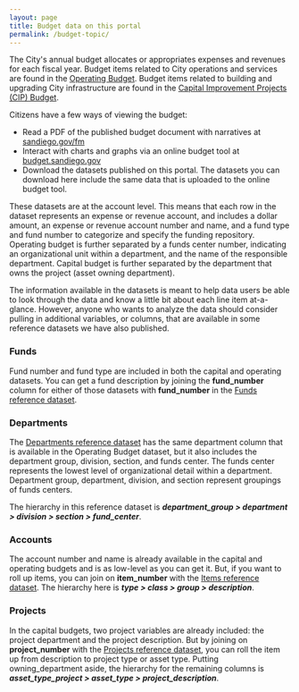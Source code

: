 ```yaml
---
layout: page
title: Budget data on this portal
permalink: /budget-topic/
---
```


The City's annual budget allocates or appropriates expenses and revenues for each fiscal year. Budget items related to City operations and services are found in the [Operating Budget](/datasets/operating-budget/). Budget items related to building and upgrading City infrastructure are found in the [Capital Improvement Projects (CIP) Budget](/datasets/capital-budget-fy/). 

Citizens have a few ways of viewing the budget: 

* Read a PDF of the published budget document with narratives at [sandiego.gov/fm](https://www.sandiego.gov/fm)
* Interact with charts and graphs via an online budget tool at [budget.sandiego.gov](https://budget.sandiego.gov/transparency#/)
* Download the datasets published on this portal. The datasets you can download here include the same data that is uploaded to the online budget tool.

These datasets are at the account level. This means that each row in the dataset represents an expense or revenue account, and includes a dollar amount, an expense or revenue account number and name, and a fund type and fund number to categorize and specify the funding repository. Operating budget is further separated by a funds center number, indicating an organizational unit within a department, and the name of the responsible department. Capital budget is further separated by the department that owns the project (asset owning department).

The information available in the datasets is meant to help data users be able to look through the data and know a little bit about each line item at-a-glance. However, anyone who wants to analyze the data should consider pulling in additional variables, or columns, that are available in some reference datasets we have also published.

### Funds

Fund number and fund type are included in both the capital and operating datasets. You can get a fund description by joining the **fund_number** column for either of those datasets with **fund_number** in the [Funds reference dataset](/datasets/budget-reference-funds/).

### Departments

The [Departments reference dataset](/datasets/budget-reference-depts/) has the same department column that is available in the Operating Budget dataset, but it also includes the department group, division, section, and funds center. The funds center represents the lowest level of organizational detail within a department. Department group, department, division, and section represent groupings of funds centers.

The hierarchy in this reference dataset is ***department_group > department > division > section > fund_center***.

### Accounts

The account number and name is already available in the capital and operating budgets and is as low-level as you can get it. But, if you want to roll up items, you can join on **item_number** with the [Items reference dataset](/datasets/budget-reference-items/). The hierarchy here is ***type > class > group > description***.

### Projects

In the capital budgets, two project variables are already included: the project department and the project description. But by joining on **project_number** with the [Projects reference dataset](/datasets/budget-reference-projects/), you can roll the item up from description to project type or asset type. Putting owning_department aside, the hierarchy for the remaining columns is ***asset_type_project > asset_type > project_description***.